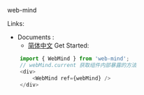web-mind

Links:
* Documents :
  * [简体中文][1]
Get Started:
```javascript
    import { WebMind } from 'web-mind';
    // webMind.current 获取组件内部暴露的方法
    <div>
        <WebMind ref={webMind} />
    </div>
```


[1]:docs/zh/index.md